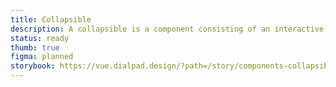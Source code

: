 ```yaml
---
title: Collapsible
description: A collapsible is a component consisting of an interactive anchor that toggled the expandable/collapsible element.
status: ready
thumb: true
figma: planned
storybook: https://vue.dialpad.design/?path=/story/components-collapsible--default
---
```


<code-well-header bgclass="d-bgc-white">
  <div>
    <dt-collapsible
      anchorText="Label 1"
      maxWidth="340px"
      initial-focus-element="first"
      >
      <template #content>
        <div class="d-ta-center d-ba d-bc-orange-400 d-bgc-orange-100 d-bas-dotted d-baw2 d-p8 d-code-small">(content slot)</div>
      </template>
    </dt-collapsible>
    <dt-collapsible
      anchorText="Label 2"
      maxWidth="340px"
      initial-focus-element="first"
    >
      <template #content>
        <div class="d-ta-center d-ba d-bc-orange-400 d-bgc-orange-100 d-bas-dotted d-baw2 d-p8 d-code-small">(content slot)</div>
      </template>
    </dt-collapsible>
  </div>
</code-well-header>
